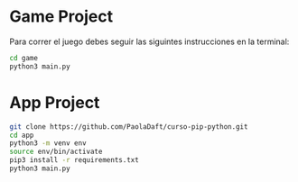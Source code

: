 # Game Project

Para correr el juego debes seguir las siguintes instrucciones en la terminal:

```sh
cd game
python3 main.py
```

# App Project
```sh
git clone https://github.com/PaolaDaft/curso-pip-python.git
cd app
python3 -m venv env
source env/bin/activate
pip3 install -r requirements.txt
python3 main.py
```